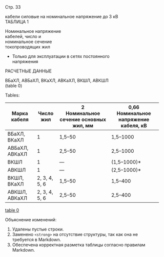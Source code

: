 Стр. 33

кабели силовые на номинальное напряжение до 3 кВ  
ТАБЛИЦА 1  

Номинальное напряжение  
кабелей, число и   
номинальное сечение  
токопроводящих жил  

* Только для эксплуатации в сетях постоянного  
напряжения  

РАСЧЕТНЫЕ ДАННЫЕ  

ВБаХЛ, АВБаХЛ, ВКаХЛ, АВКаХЛ, ВКШЛ, АВКШЛ  
(table 0)  

Tables:

|Марка кабеля| Число жил | 2<br/>Номинальное сечение основных жил, мм| 0,66<br/>Номинальное напряжение кабеля, кВ|
|-|-|-|-|
|ВБаХЛ, ВКаХЛ| 1| 1,5–50| 1,5–1000|
|АВБаХЛ, АВКаХЛ| 1| 2,5–50| 2,5–1000|
|ВКШЛ| 1| —|(1,5–1000)*|
|АВКШЛ| 1| —|(2,5–1000)*|
|ВКШЛ, ВКаХЛ| 2, 3, 4, 5, 6| 1,5–50| 1,5–400|
|АВКШЛ, АВКаХЛ| 2, 3, 4, 5, 6| 2,5–50| 2,5–400|

[table 0](#328fb5d1-0391-4508-a051-f27ce7b54f80)

Объяснение изменений:
1. Удалены пустые строки.
2. Заменено `<strong>` на отсутствие структуры, так как она не требуется в Markdown.
3. Обеспечена корректная разметка таблицы согласно правилам Markdown.